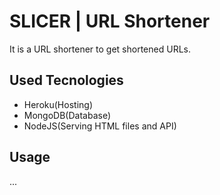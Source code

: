 # SLICER | URL Shortener

It is a URL shortener to get shortened URLs.

## Used Tecnologies
- Heroku(Hosting)
- MongoDB(Database)
- NodeJS(Serving HTML files and API)

## Usage
...